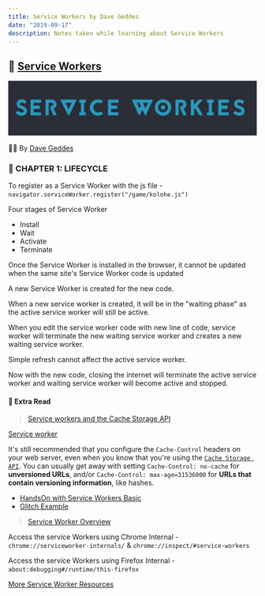 ```yaml
---
title: Service Workers by Dave Geddes
date: "2019-09-17"
description: Notes taken while learning about Service Workers
---
```


## 🚀 [Service Workers](https://serviceworkies.mastery.games/)

![Hero Image](images/service-worker.jpg)

👨‍💻 By [Dave Geddes](http://gedd.ski/)

### 🎈 CHAPTER 1: LIFECYCLE

To register as a Service Worker with the js file - `navigator.serviceWorker.register("/game/kolohe.js")`

Four stages of Service Worker

- Install
- Wait
- Activate
- Terminate

Once the Service Worker is installed in the browser, it cannot be updated when the same site's Service Worker code is updated

A new Service Worker is created for the new code.

When a new service worker is created, it will be in the "waiting phase" as the active service worker will still be active.

When you edit the service worker code with new line of code, service worker will terminate the new waiting service worker and creates a new waiting service worker.

Simple refresh cannot affect the active service worker.

Now with the new code, closing the internet will terminate the active service worker and waiting service worker will become active and stopped.

#### 🌹 Extra Read

> [Service workers and the Cache Storage API](https://web.dev/service-workers-cache-storage)

[Service worker](https://developer.mozilla.org/en-US/docs/Web/API/Service_Worker_API)

It's still recommended that you configure the `Cache-Control` headers on your web server, even when you know that you're using the [`Cache Storage API`](https://developer.mozilla.org/en-US/docs/Web/API/CacheStorage). You can usually get away with setting `Cache-Control: no-cache` for **unversioned URLs**, and/or `Cache-Control: max-age=31536000` for **URLs that contain versioning information**, like hashes.

- [HandsOn with Service Workers Basic](https://web.dev/codelab-service-workers)
- [Glitch Example](https://glitch.com/~service-worker-starter)

> [Service Worker Overview](https://developers.google.com/web/fundamentals/primers/service-workers/)

Access the service Workers using Chrome Internal - `chrome://serviceworker-internals/` & `chrome://inspect/#service-workers`

Access the service Workers using Firefox Internal - `about:debugging#/runtime/this-firefox`

[More Service Worker Resources](https://jakearchibald.github.io/isserviceworkerready/resources.html)
